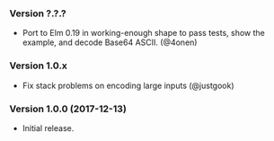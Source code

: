 
### Version ?.?.?

* Port to Elm 0.19 in working-enough shape to pass tests, show the example, and decode Base64 ASCII. (@4onen)

### Version 1.0.x

* Fix stack problems on encoding large inputs (@justgook)

### Version 1.0.0  (2017-12-13)

* Initial release.